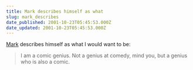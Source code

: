 ```yaml
---
title: Mark describes himself as what
slug: mark_describes
date_published: 2001-10-23T05:45:53.000Z
date_updated: 2001-10-23T05:45:53.000Z
---
```


[Mark](http://www.markand.com) describes himself as what I would want to be:

> I am a comic genius. Not a genius at comedy, mind you, but a genius who is also a comic.
